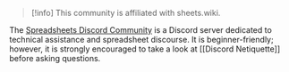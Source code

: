 > [!info]
> This community is affiliated with sheets.wiki.

The [Spreadsheets Discord Community](https://discord.gg/M9GKpPd) is a Discord server dedicated to technical assistance and spreadsheet discourse. It is beginner-friendly; however, it is strongly encouraged to take a look at [[Discord Netiquette]] before asking questions.